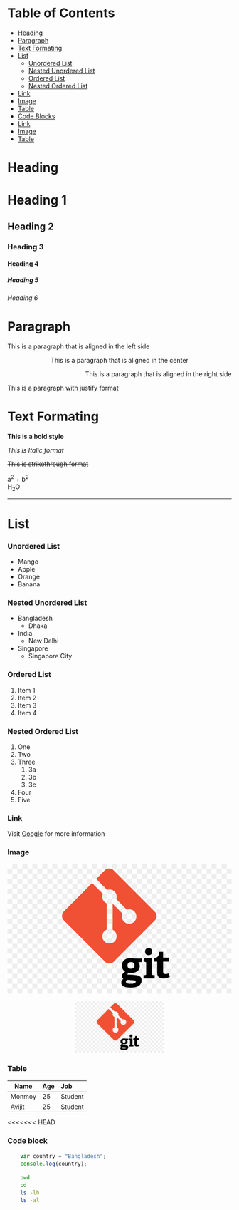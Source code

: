 <!-- Table of Contents -->
# Table of Contents 
- [Heading](#heading)
- [Paragraph](#paragraph)
- [Text Formating](#text-formating)
- [List](#list)
    - [Unordered List](#unordered-list)
    - [Nested Unordered List](#nested-unordered-list)
    - [Ordered List](#ordered-list)
    - [Nested Ordered List](#nested-ordered-list)
- [Link](#link)
- [Image](#image)
- [Table](#table)
- [Code Blocks](#Code-block)
- [Link](#Link)
- [Image](#Image)
- [Table](#Table)

<!-- Heading -->
# Heading
# Heading 1
## Heading 2
### Heading 3
#### Heading 4
##### Heading 5
###### Heading 6

<!-- Paragraph -->
# Paragraph
<p align="left"> This is a paragraph that is aligned in the left side </p>
<p align="center"> This is a paragraph that is aligned in the center</p>
<p align="right"> This is a paragraph that is aligned in the right side </p>
<p align="justify"> This is a paragraph with justify format</p>

# Text Formating
<!-- Bold -->
**This is a bold  style**

<!-- Italic -->
*This is Italic format*

<!-- Strike through -->
~~This is strikethrough format~~

<!-- Subscript and Superscript -->
a<sup>2</sup> + b<sup>2</sup> <br>
H<sub>2</sub>O

<!-- Horaizontal Line -->
___

# List
<!-- Unordered List -->
### Unordered List
- Mango
- Apple
- Orange
- Banana

<!-- Nested Unordered List -->
### Nested Unordered List
+ Bangladesh
  + Dhaka
+ India
  + New Delhi
+ Singapore
  + Singapore City

<!-- Ordered List -->
### Ordered List
1. Item 1
2. Item 2
3. Item 3
4. Item 4

<!-- Nested Ordered List -->
### Nested Ordered List
1. One
1. Two
1. Three
   1. 3a
   1. 3b
   1. 3c
1. Four
1. Five

<!-- Link -->
### Link
Visit [Google](http://www.google.com "Google") for more information

<!-- Image -->
### Image
![Github Image](./git.jpg)
<p align="center"> 
    <img src="./git.jpg" width="200px">
</p>

<!-- Table -->
### Table
| Name   | Age | Job    |
|------- |:----|:-------|
| Monmoy | 25  |Student |
| Avijit | 25  |Student |
<<<<<<< HEAD

<!-- Code Blocks -->
### Code block
```js
	var country = "Bangladesh";
	console.log(country);
```

```bash
	pwd
	cd 
	ls -lh
	ls -al 
```
